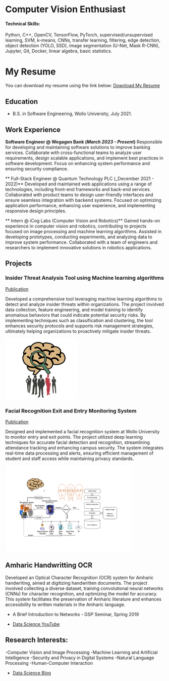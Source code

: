 # Computer Vision Enthusiast

#### Technical Skills:
Python, C++, OpenCV, TensorFlow, PyTorch, supervised/unsupervised learning, SVM, k-means, CNNs, transfer learning, filtering, edge detection, object detection (YOLO, SSD), image segmentation (U-Net, Mask R-CNN), Jupyter, Git, Docker, linear algebra, basic statistics.
# My Resume

You can download my resume using the link below:
[Download My Resume](https://github.com/DanielDestaw-C/Daniel.Destaw/blob/main/assets/img/DanielResume.pdf)

## Education
-  B.S. in Software Engineering, Wollo University, July 2021.						       		

## Work Experience
**Software Engineer @ Wegagen Bank (_March 2023 - Present_)**
Responsible for developing and maintaining software solutions to improve banking services. Collaborate with cross-functional teams to analyze user requirements, design scalable applications, and implement best practices in software development. Focus on enhancing system performance and ensuring security compliance.

** Full-Stack Engineer @ Quantum Technology PLC (_December 2021 - 2022)**
Developed and maintained web applications using a range of technologies, including front-end frameworks and back-end services. Collaborated with product teams to design user-friendly interfaces and ensure seamless integration with backend systems. Focused on optimizing application performance, enhancing user experience, and implementing responsive design principles.

** Intern @ iCog Labs (Computer Vision and Robotics)**
Gained hands-on experience in computer vision and robotics, contributing to projects focused on image processing and machine learning algorithms. Assisted in developing prototypes, conducting experiments, and analyzing data to improve system performance. Collaborated with a team of engineers and researchers to implement innovative solutions in robotics applications.

## Projects
### Insider Threat Analysis Tool using Machine learning algorithms 
[Publication](https://www.mdpi.com/1424-8220/22/8/3048)

Developed a comprehensive tool leveraging machine learning algorithms to detect and analyze insider threats within organizations. The project involved data collection, feature engineering, and model training to identify anomalous behaviors that could indicate potential security risks. By implementing techniques such as classification and clustering, the tool enhances security protocols and supports risk management strategies, ultimately helping organizations to proactively mitigate insider threats.

![EEG Band Discovery](/assets/img/eeg_band_discovery.png)

### Facial Recognition Exit and Entry Monitoring System
[Publication](https://www.mdpi.com/1424-8220/22/11/4240)

Designed and implemented a facial recognition system at Wollo University to monitor entry and exit points. The project utilized deep learning techniques for accurate facial detection and recognition, streamlining attendance tracking and enhancing campus security. The system integrates real-time data processing and alerts, ensuring efficient management of student and staff access while maintaining privacy standards.

![Bike Study](/assets/img/bike_study.png)

## Amharic Handwritting OCR
Developed an Optical Character Recognition (OCR) system for Amharic handwriting, aimed at digitizing handwritten documents. The project involved collecting a diverse dataset, training convolutional neural networks (CNNs) for character recognition, and optimizing the model for accuracy. This system facilitates the preservation of Amharic literature and enhances accessibility to written materials in the Amharic language.
- A Brief Introduction to Networks - GSP Seminar, Spring 2019

- [Data Science YouTube](https://www.youtube.com/channel/UCa9gErQ9AE5jT2DZLjXBIdA)

## Research Interests:

-Computer Vision and Image Processing
-Machine Learning and Artificial Intelligence
-Security and Privacy in Digital Systems
-Natural Language Processing
-Human-Computer Interaction
- [Data Science Blog](https://medium.com/@shawhin)
